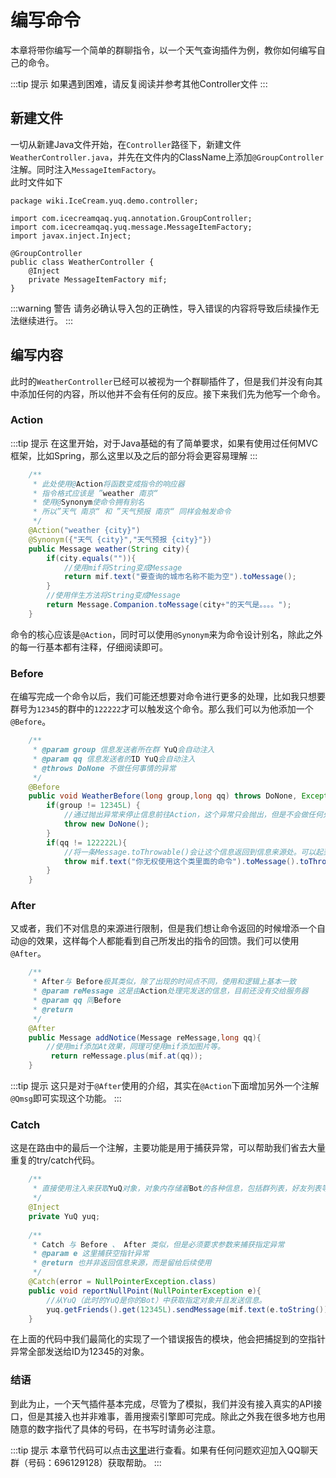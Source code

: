 # 编写命令

本章将带你编写一个简单的群聊指令，以一个天气查询插件为例，教你如何编写自己的命令。

:::tip 提示
如果遇到困难，请反复阅读并参考其他Controller文件
:::

## 新建文件

一切从新建Java文件开始，在`Controller`路径下，新建文件`WeatherController.java`，并先在文件内的ClassName上添加`@GroupController`注解。同时注入`MessageItemFactory`。  
此时文件如下
```java{3-5}
package wiki.IceCream.yuq.demo.controller;

import com.icecreamqaq.yuq.annotation.GroupController;
import com.icecreamqaq.yuq.message.MessageItemFactory;
import javax.inject.Inject;

@GroupController
public class WeatherController {
    @Inject
    private MessageItemFactory mif;
}
```
:::warning 警告
请务必确认导入包的正确性，导入错误的内容将导致后续操作无法继续进行。
:::

## 编写内容

此时的`WeatherController`已经可以被视为一个群聊插件了，但是我们并没有向其中添加任何的内容，所以他并不会有任何的反应。接下来我们先为他写一个命令。

### Action

:::tip 提示
在这里开始，对于Java基础的有了简单要求，如果有使用过任何MVC框架，比如Spring，那么这里以及之后的部分将会更容易理解
:::

```java
    /**
     * 此处使用@Action将函数变成指令的响应器
     * 指令格式应该是 ”weather 南京“
     * 使用@Synonym使命令拥有别名
     * 所以”天气 南京“ 和 ”天气预报 南京“ 同样会触发命令
     */
    @Action("weather {city}")
    @Synonym({"天气 {city}","天气预报 {city}"})
    public Message weather(String city){
        if(city.equals("")){
            //使用mif将String变成Message
            return mif.text("要查询的城市名称不能为空").toMessage();
        }
        //使用伴生方法将String变成Message
        return Message.Companion.toMessage(city+"的天气是。。。。");
    }
```

命令的核心应该是`@Action`，同时可以使用`@Synonym`来为命令设计别名，除此之外的每一行基本都有注释，仔细阅读即可。  

### Before

在编写完成一个命令以后，我们可能还想要对命令进行更多的处理，比如我只想要群号为`12345`的群中的`122222`才可以触发这个命令。那么我们可以为他添加一个`@Before`。

```java
    /**
     * @param group 信息发送者所在群 YuQ会自动注入
     * @param qq 信息发送者的ID YuQ会自动注入
     * @throws DoNone 不做任何事情的异常
     */
    @Before
    public void WeatherBefore(long group,long qq) throws DoNone, Exception{
        if(group != 12345L) {
            //通过抛出异常来停止信息前往Action，这个异常只会抛出，但是不会做任何处理。
            throw new DoNone();
        }
        if(qq != 122222L){
            //将一条Message.toThrowable()会让这个信息返回到信息来源处。可以起到提示的作用。
            throw mif.text("你无权使用这个类里面的命令").toMessage().toThrowable();
        }
    }
```

### After

又或者，我们不对信息的来源进行限制，但是我们想让命令返回的时候增添一个自动@的效果，这样每个人都能看到自己所发出的指令的回馈。我们可以使用`@After`。

```java
    /**
     * After与 Before极其类似，除了出现的时间点不同，使用和逻辑上基本一致
     * @param reMessage 这是由Action处理完发送的信息，目前还没有交给服务器
     * @param qq 同Before
     * @return
     */
    @After
    public Message addNotice(Message reMessage,long qq){
        //使用mif添加At效果，同理可使用mif添加图片等。
         return reMessage.plus(mif.at(qq));
    }


```

:::tip 提示
这只是对于`@After`使用的介绍，其实在`@Action`下面增加另外一个注解`@Qmsg`即可实现这个功能。
:::


### Catch

这是在路由中的最后一个注解，主要功能是用于捕获异常，可以帮助我们省去大量重复的try/catch代码。

```java
    /**
     * 直接使用注入来获取YuQ对象，对象内存储着Bot的各种信息，包括群列表，好友列表等。
     */
    @Inject
    private YuQ yuq;
    
    /**
     * Catch 与 Before 、 After 类似，但是必须要求参数来捕获指定异常
     * @param e 这里捕获空指针异常
     * @return 也并非返回信息来源，而是留给后续使用
     */
    @Catch(error = NullPointerException.class)
    public void reportNullPoint(NullPointerException e){
        //从YuQ（此时的YuQ是你的Bot）中获取指定对象并且发送信息。
        yuq.getFriends().get(12345L).sendMessage(mif.text(e.toString()).toMessage());
    }
```

在上面的代码中我们最简化的实现了一个错误报告的模块，他会把捕捉到的空指针异常全部发送给ID为12345的对象。


### 结语

到此为止，一个天气插件基本完成，尽管为了模拟，我们并没有接入真实的API接口，但是其接入也并非难事，善用搜索引擎即可完成。除此之外我在很多地方也用随意的数字指代了具体的号码，在书写时请务必注意。

:::tip 提示
本章节代码可以点击[这里](./code/WeatherController.java)进行查看。如果有任何问题欢迎加入QQ聊天群（号码：696129128）获取帮助。
:::